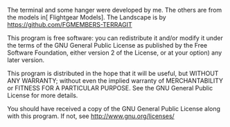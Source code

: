The terminal and some hanger were developed by me. The others are from the models in[ Flightgear Models].
The Landscape is by https://github.com/FGMEMBERS-TERRAGIT 

This program is free software: you can redistribute it and/or modify it under the terms of the GNU General Public License as published by the Free Software Foundation, either version 2 of the License, or at your option) any later version.

This program is distributed in the hope that it will be useful, but WITHOUT ANY WARRANTY; without even the implied warranty of MERCHANTABILITY or FITNESS FOR A PARTICULAR PURPOSE. See the GNU General Public License for more details.

You should have received a copy of the GNU General Public License along with this program. If not, see http://www.gnu.org/licenses/
